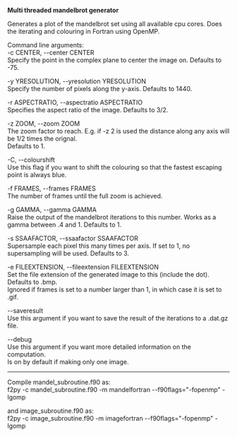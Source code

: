 **Multi threaded mandelbrot generator**

Generates a plot of the mandelbrot set using all available cpu cores. Does the iterating and colouring in Fortran using OpenMP.

Command line arguments:  
-c CENTER, --center CENTER  
    Specify the point in the complex plane to center the image on. Defaults to -75.

-y YRESOLUTION, --yresolution YRESOLUTION  
    Specify the number of pixels along the y-axis. Defaults to 1440.

-r ASPECTRATIO, --aspectratio ASPECTRATIO  
    Specifies the aspect ratio of the image. Defaults to 3/2.

-z ZOOM, --zoom ZOOM  
    The zoom factor to reach. E.g. if -z 2 is used the distance along any axis will be 1/2 times the orignal.  
    Defaults to 1.

-C, --colourshift  
    Use this flag if you want to shift the colouring so that the fastest escaping point is always blue.

-f FRAMES, --frames FRAMES  
    The number of frames until the full zoom is achieved.

-g GAMMA, --gamma GAMMA  
    Raise the output of the mandelbrot iterations to this number. Works as a gamma between .4 and 1. Defaults to 1.

-s SSAAFACTOR, --ssaafactor SSAAFACTOR  
    Supersample each pixel this many times per axis. If set to 1, no supersampling will be used. Defaults to 3.

-e FILEEXTENSION, --fileextension FILEEXTENSION  
    Set the file extension of the generated image to this (include the dot). Defaults to .bmp.  
    Ignored if frames is set to a number larger than 1, in which case it is set to .gif.

--saveresult  
    Use this argument if you want to save the result of the iterations to a .dat.gz file.

--debug  
    Use this argument if you want more detailed information on the computation.  
    Is on by default if making only one image.

---

Compile mandel_subroutine.f90 as:  
f2py -c mandel_subroutine.f90 -m mandelfortran --f90flags="-fopenmp" -lgomp

and image_subroutine.f90 as:  
f2py -c image_subroutine.f90 -m imagefortran --f90flags="-fopenmp" -lgomp
